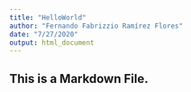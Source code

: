 ```yaml
---
title: "HelloWorld"
author: "Fernando Fabrizzio Ramírez Flores"
date: "7/27/2020"
output: html_document
---
```


## This is a Markdown File.
